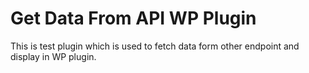# Get Data From API WP Plugin
This is test plugin which is used to fetch data form other endpoint and display in WP plugin.
